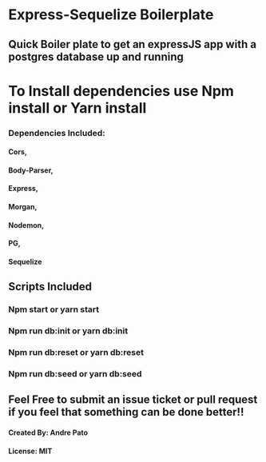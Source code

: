# Express-Sequelize Boilerplate

## Quick Boiler plate to get an expressJS app with a postgres database up and running

# To Install dependencies use Npm install or Yarn install

### Dependencies Included:
#### Cors,
#### Body-Parser,
#### Express,
#### Morgan,
#### Nodemon,
#### PG,
#### Sequelize

## Scripts Included

### Npm start or yarn start
### Npm run db:init or yarn db:init
### Npm run db:reset or yarn db:reset
### Npm run db:seed or yarn db:seed

## Feel Free to submit an issue ticket or pull request if you feel that something can be done better!!

#### Created By: Andre Pato
#### License: MIT
